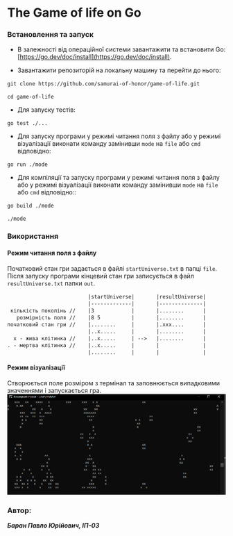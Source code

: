 # The Game of life on Go

### Встановлення та запуск
+ В залежності від операційної системи завантажити та встановити Go:   
[https://go.dev/doc/install](https://go.dev/doc/install).

+ Завантажити  репозиторій на локальну машину та перейти до нього:
```
git clone https://github.com/samurai-of-honor/game-of-life.git
```
```
cd game-of-life
```
+ Для запуску тестів:
```
go test ./...
```

+ Для запуску програми у режимі читання поля з файлу або у режимі візуалізації 
виконати команду замінивши `mode` на `file` або `cmd` відповідно:
```
go run ./mode
```
+ Для компіляції та запуску програми у режимі читання поля з файлу або у режимі візуалізації
  виконати команду замінивши `mode` на `file` або `cmd` відповідно::
```
go build ./mode
```
```
./mode
```


### Використання
#### Режим читання поля з файлу
Початковий стан гри задається в файлі `startUniverse.txt` в папці `file`.  
Після запуску програми кінцевий стан гри записується в файл `resultUniverse.txt` папки `out`.

```
                          |startUniverse|       |resultUniverse|
                          |-------------|       |--------------|
 кількість поколінь //    |3            |       |........      |
   розмірність поля //    |8 5          |       |........      |
початковий стан гри //    |........     |       |.xxx....      |
                          |..x.....     |       |........      |
  x - жива клітинка //    |..x.....     | -->   |........      |
. - мертва клітинка //    |..x.....     |       |              |
                          |........     |       |              |
```

#### Режим візуалізації
Створюється поле розміром з термінал та заповнюється випадковими значеннями 
і запускається гра.
![visual mode](./cmd/visual.png)

### Автор: 
***Баран Павло Юрійович, ІП-03***
